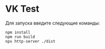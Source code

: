 # VK Test

Для запуска введите следующие команды:

```
npm install
npm run build
npx http-server ./dist
```

